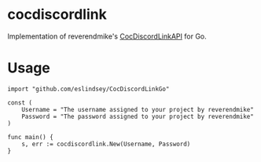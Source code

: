 # cocdiscordlink
Implementation of reverendmike's [CocDiscordLinkAPI](https://github.com/reverendmike/CocDiscordLinkAPI) for Go.

# Usage
    import "github.com/eslindsey/CocDiscordLinkGo"
    
    const (
        Username = "The username assigned to your project by reverendmike"
        Password = "The password assigned to your project by reverendmike"
    )
    
    func main() {
        s, err := cocdiscordlink.New(Username, Password)
    }
